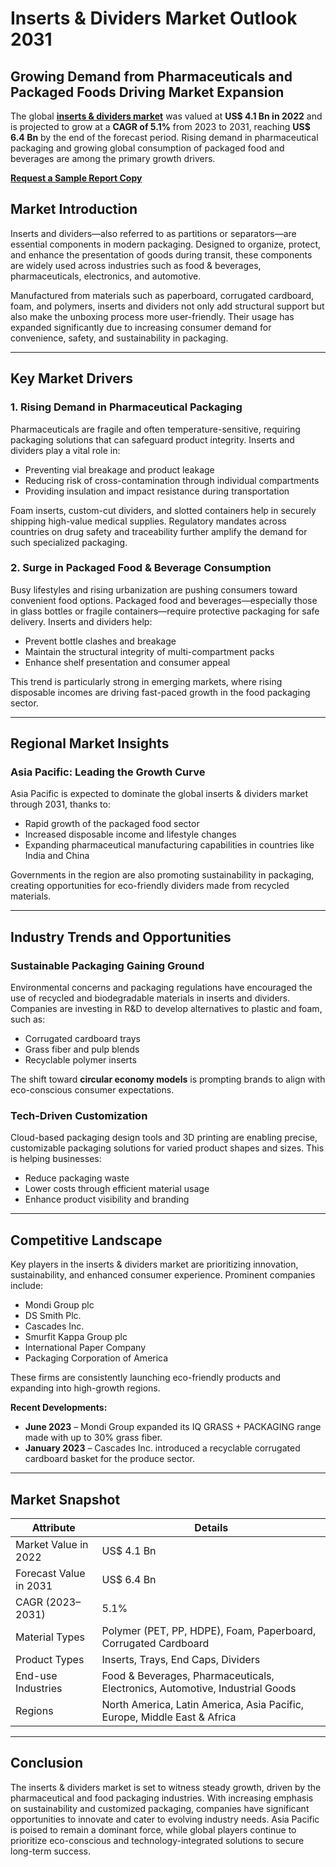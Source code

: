 # Inserts & Dividers Market Outlook 2031

## Growing Demand from Pharmaceuticals and Packaged Foods Driving Market Expansion

The global [**inserts & dividers market**](https://www.transparencymarketresearch.com/inserts-dividers-market.html) was valued at **US$ 4.1 Bn in 2022** and is projected to grow at a **CAGR of 5.1%** from 2023 to 2031, reaching **US$ 6.4 Bn** by the end of the forecast period. Rising demand in pharmaceutical packaging and growing global consumption of packaged food and beverages are among the primary growth drivers.

[**Request a Sample Report Copy**](https://www.transparencymarketresearch.com/sample/sample.php?flag=S&rep_id=24689)

## Market Introduction

Inserts and dividers—also referred to as partitions or separators—are essential components in modern packaging. Designed to organize, protect, and enhance the presentation of goods during transit, these components are widely used across industries such as food & beverages, pharmaceuticals, electronics, and automotive.

Manufactured from materials such as paperboard, corrugated cardboard, foam, and polymers, inserts and dividers not only add structural support but also make the unboxing process more user-friendly. Their usage has expanded significantly due to increasing consumer demand for convenience, safety, and sustainability in packaging.

---

## Key Market Drivers

### 1. Rising Demand in Pharmaceutical Packaging

Pharmaceuticals are fragile and often temperature-sensitive, requiring packaging solutions that can safeguard product integrity. Inserts and dividers play a vital role in:

- Preventing vial breakage and product leakage
- Reducing risk of cross-contamination through individual compartments
- Providing insulation and impact resistance during transportation

Foam inserts, custom-cut dividers, and slotted containers help in securely shipping high-value medical supplies. Regulatory mandates across countries on drug safety and traceability further amplify the demand for such specialized packaging.

### 2. Surge in Packaged Food & Beverage Consumption

Busy lifestyles and rising urbanization are pushing consumers toward convenient food options. Packaged food and beverages—especially those in glass bottles or fragile containers—require protective packaging for safe delivery. Inserts and dividers help:

- Prevent bottle clashes and breakage
- Maintain the structural integrity of multi-compartment packs
- Enhance shelf presentation and consumer appeal

This trend is particularly strong in emerging markets, where rising disposable incomes are driving fast-paced growth in the food packaging sector.

---

## Regional Market Insights

### Asia Pacific: Leading the Growth Curve

Asia Pacific is expected to dominate the global inserts & dividers market through 2031, thanks to:

- Rapid growth of the packaged food sector
- Increased disposable income and lifestyle changes
- Expanding pharmaceutical manufacturing capabilities in countries like India and China

Governments in the region are also promoting sustainability in packaging, creating opportunities for eco-friendly dividers made from recycled materials.

---

## Industry Trends and Opportunities

### Sustainable Packaging Gaining Ground

Environmental concerns and packaging regulations have encouraged the use of recycled and biodegradable materials in inserts and dividers. Companies are investing in R&D to develop alternatives to plastic and foam, such as:

- Corrugated cardboard trays
- Grass fiber and pulp blends
- Recyclable polymer inserts

The shift toward **circular economy models** is prompting brands to align with eco-conscious consumer expectations.

### Tech-Driven Customization

Cloud-based packaging design tools and 3D printing are enabling precise, customizable packaging solutions for varied product shapes and sizes. This is helping businesses:

- Reduce packaging waste
- Lower costs through efficient material usage
- Enhance product visibility and branding

---

## Competitive Landscape

Key players in the inserts & dividers market are prioritizing innovation, sustainability, and enhanced consumer experience. Prominent companies include:

- Mondi Group plc
- DS Smith Plc.
- Cascades Inc.
- Smurfit Kappa Group plc
- International Paper Company
- Packaging Corporation of America

These firms are consistently launching eco-friendly products and expanding into high-growth regions.

**Recent Developments:**

- **June 2023** – Mondi Group expanded its IQ GRASS + PACKAGING range made with up to 30% grass fiber.
- **January 2023** – Cascades Inc. introduced a recyclable corrugated cardboard basket for the produce sector.

---

## Market Snapshot

| Attribute | Details |
|----------|---------|
| Market Value in 2022 | US$ 4.1 Bn |
| Forecast Value in 2031 | US$ 6.4 Bn |
| CAGR (2023–2031) | 5.1% |
| Material Types | Polymer (PET, PP, HDPE), Foam, Paperboard, Corrugated Cardboard |
| Product Types | Inserts, Trays, End Caps, Dividers |
| End-use Industries | Food & Beverages, Pharmaceuticals, Electronics, Automotive, Industrial Goods |
| Regions | North America, Latin America, Asia Pacific, Europe, Middle East & Africa |

---

## Conclusion

The inserts & dividers market is set to witness steady growth, driven by the pharmaceutical and food packaging industries. With increasing emphasis on sustainability and customized packaging, companies have significant opportunities to innovate and cater to evolving industry needs. Asia Pacific is poised to remain a dominant force, while global players continue to prioritize eco-conscious and technology-integrated solutions to secure long-term success.

